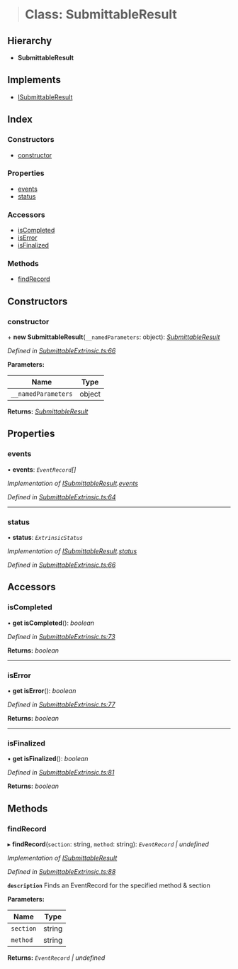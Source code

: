 > # Class: SubmittableResult

## Hierarchy

* **SubmittableResult**

## Implements

* [ISubmittableResult](../interfaces/_submittableextrinsic_.isubmittableresult.md)

## Index

### Constructors

* [constructor](_submittableextrinsic_.submittableresult.md#constructor)

### Properties

* [events](_submittableextrinsic_.submittableresult.md#events)
* [status](_submittableextrinsic_.submittableresult.md#status)

### Accessors

* [isCompleted](_submittableextrinsic_.submittableresult.md#iscompleted)
* [isError](_submittableextrinsic_.submittableresult.md#iserror)
* [isFinalized](_submittableextrinsic_.submittableresult.md#isfinalized)

### Methods

* [findRecord](_submittableextrinsic_.submittableresult.md#findrecord)

## Constructors

###  constructor

\+ **new SubmittableResult**(`__namedParameters`: object): *[SubmittableResult](_submittableextrinsic_.submittableresult.md)*

*Defined in [SubmittableExtrinsic.ts:66](https://github.com/polkadot-js/api/blob/c7c76f6/packages/api/src/SubmittableExtrinsic.ts#L66)*

**Parameters:**

Name | Type |
------ | ------ |
`__namedParameters` | object |

**Returns:** *[SubmittableResult](_submittableextrinsic_.submittableresult.md)*

## Properties

###  events

• **events**: *`EventRecord`[]*

*Implementation of [ISubmittableResult](../interfaces/_submittableextrinsic_.isubmittableresult.md).[events](../interfaces/_submittableextrinsic_.isubmittableresult.md#events)*

*Defined in [SubmittableExtrinsic.ts:64](https://github.com/polkadot-js/api/blob/c7c76f6/packages/api/src/SubmittableExtrinsic.ts#L64)*

___

###  status

• **status**: *`ExtrinsicStatus`*

*Implementation of [ISubmittableResult](../interfaces/_submittableextrinsic_.isubmittableresult.md).[status](../interfaces/_submittableextrinsic_.isubmittableresult.md#status)*

*Defined in [SubmittableExtrinsic.ts:66](https://github.com/polkadot-js/api/blob/c7c76f6/packages/api/src/SubmittableExtrinsic.ts#L66)*

## Accessors

###  isCompleted

• **get isCompleted**(): *boolean*

*Defined in [SubmittableExtrinsic.ts:73](https://github.com/polkadot-js/api/blob/c7c76f6/packages/api/src/SubmittableExtrinsic.ts#L73)*

**Returns:** *boolean*

___

###  isError

• **get isError**(): *boolean*

*Defined in [SubmittableExtrinsic.ts:77](https://github.com/polkadot-js/api/blob/c7c76f6/packages/api/src/SubmittableExtrinsic.ts#L77)*

**Returns:** *boolean*

___

###  isFinalized

• **get isFinalized**(): *boolean*

*Defined in [SubmittableExtrinsic.ts:81](https://github.com/polkadot-js/api/blob/c7c76f6/packages/api/src/SubmittableExtrinsic.ts#L81)*

**Returns:** *boolean*

## Methods

###  findRecord

▸ **findRecord**(`section`: string, `method`: string): *`EventRecord` | undefined*

*Implementation of [ISubmittableResult](../interfaces/_submittableextrinsic_.isubmittableresult.md)*

*Defined in [SubmittableExtrinsic.ts:88](https://github.com/polkadot-js/api/blob/c7c76f6/packages/api/src/SubmittableExtrinsic.ts#L88)*

**`description`** Finds an EventRecord for the specified method & section

**Parameters:**

Name | Type |
------ | ------ |
`section` | string |
`method` | string |

**Returns:** *`EventRecord` | undefined*